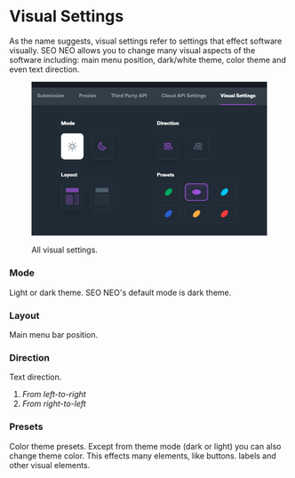 # Visual Settings

As the name suggests, visual settings refer to settings that effect software visually. SEO NEO allows you to change many visual aspects of the software including: main menu position, dark/white theme, color theme and even text direction.

<figure><img src="../../.gitbook/assets/settings - visual settings.jpg" alt=""><figcaption><p>All visual settings.</p></figcaption></figure>

### Mode

Light or dark theme. SEO NEO's default mode is dark theme.

### Layout

Main menu bar position.

### Direction

Text direction.

1. _From left-to-right_
2. _From right-to-left_

### Presets

Color theme presets. Except from theme mode (dark or light) you can also change theme color. This effects many elements, like buttons. labels and other visual elements.

